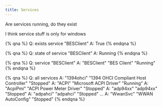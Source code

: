 ```yaml
---
title: Services
---
```


Are services running, do they exist

I think service stuff is only for windows

{% qna %}
Q: exists service "BESClient"
A: True
{% endqna %}

{% qna %}
Q: state of service "BESClient"
A: Running
{% endqna %}

{% qna %}
Q: service "BESClient"
A: "BESClient" "BES Client" "Running"
{% endqna %}

{% qna %}
Q: all services
A: "1394ohci" "1394 OHCI Compliant Host Controller" "Stopped"
A: "ACPI" "Microsoft ACPI Driver" "Running"
A: "AcpiPmi" "ACPI Power Meter Driver" "Stopped"
A: "adp94xx" "adp94xx" "Stopped"
A: "adpahci" "adpahci" "Stopped"
...
A: "WwanSvc" "WWAN AutoConfig" "Stopped"
{% endqna %}
